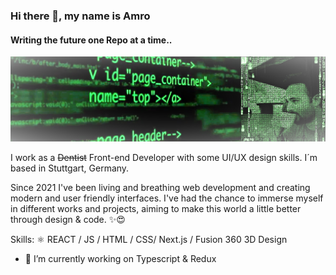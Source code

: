 ### Hi there 👋, my name is Amro
#### Writing the future one Repo at a time..
![Screenshot](Matrix-code.png)


I work as a ~~Dentist~~ Front-end Developer with some UI/UX design skills. I´m based in Stuttgart, Germany.

Since 2021 I've been living and breathing web development and creating modern and user friendly interfaces. I've had the chance to immerse myself in different works and projects, aiming to make this world a little better through design & code. ✨😍


Skills: ⚛️ REACT / JS / HTML / CSS/ Next.js / Fusion 360 3D Design


- 🔭 I’m currently working on Typescript & Redux




